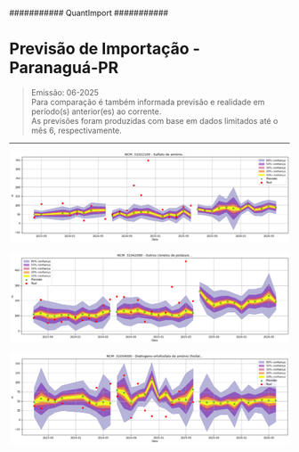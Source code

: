  ########### QuantImport ###########  

# Previsão de Importação - Paranaguá-PR  

> Emissão: 06-2025  
> Para comparação é também informada previsão e realidade em período(s) anterior(es) ao corrente.  
> As previsões foram produzidas com base em dados limitados até o mês 6, respectivamente.  

---


![Gráfico de Previsão](31022100.png)

![Gráfico de Previsão](31042090.png)

![Gráfico de Previsão](31054000.png)